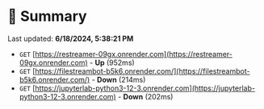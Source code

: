 # 📖 Summary
Last updated: **6/18/2024, 5:38:21 PM**

- `GET` [https://restreamer-09gx.onrender.com](https://restreamer-09gx.onrender.com) - **Up** (952ms)
- `GET` [https://filestreambot-b5k6.onrender.com/](https://filestreambot-b5k6.onrender.com/) - **Down** (214ms)
- `GET` [https://jupyterlab-python3-12-3.onrender.com](https://jupyterlab-python3-12-3.onrender.com) - **Down** (202ms)
